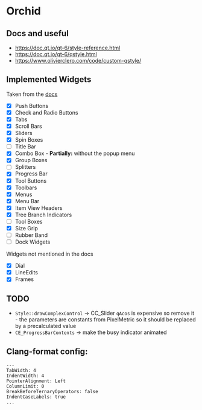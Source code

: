 # Orchid


## Docs and useful
- https://doc.qt.io/qt-6/style-reference.html
- https://doc.qt.io/qt-6/qstyle.html
- https://www.olivierclero.com/code/custom-qstyle/


## Implemented Widgets
Taken from the [docs](https://doc.qt.io/qt-6/style-reference.html#widget-reference)
- [x] Push Buttons 
- [x] Check and Radio Buttons
- [x] Tabs
- [x] Scroll Bars
- [x] Sliders
- [x] Spin Boxes
- [ ] Title Bar
- [x] Combo Box - **Partially:** without the popup menu
- [x] Group Boxes
- [ ] Splitters
- [x] Progress Bar
- [x] Tool Buttons
- [x] Toolbars
- [x] Menus
- [x] Menu Bar
- [x] Item View Headers
- [x] Tree Branch Indicators
- [ ] Tool Boxes
- [x] Size Grip
- [ ] Rubber Band
- [ ] Dock Widgets

Widgets not mentioned in the docs
- [x] Dial
- [x] LineEdits 
- [x] Frames

## TODO
- `Style::drawComplexControl` -> CC_Slider `qAcos` is expensive so remove it - the parameters are constants from PixelMetric so it should be replaced by a precalculated value
- `CE_ProgressBarContents` -> make the busy indicator animated


## Clang-format config:
    ---
    TabWidth: 4
    IndentWidth: 4
    PointerAlignment: Left
    ColumnLimit: 0
    BreakBeforeTernaryOperators: false
    IndentCaseLabels: true
    ...
